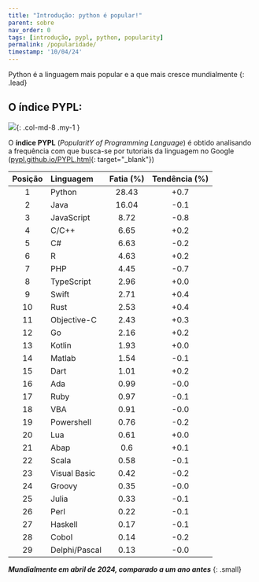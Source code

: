 ```yaml
---
title: "Introdução: python é popular!"
parent: sobre
nav_order: 0
tags: [introdução, pypl, python, popularity]
permalink: /popularidade/
timestamp: '10/04/24'
---
```


Python é a linguagem mais popular e a que mais cresce mundialmente
{: .lead}

## O índice PYPL:

![]({{site.baseurl}}/assets/images/pypl.png){: .col-md-8 .my-1 }

O **índice PYPL** (*PopularitY of Programming Language*) é obtido analisando a frequência com que busca-se por tutoriais da linguagem no Google ([pypl.github.io/PYPL.html](http://pypl.github.io/PYPL.html){: target="\_blank"})

| Posição	| Linguagem |	Fatia (%)	| Tendência (%) |
|:-------:|:--------- |:-----:|:---------:|
| 1 | Python |          28.43  | +0.7  |
| 2 | Java |          16.04  | -0.1  |
| 3 | JavaScript |          8.72  | -0.8  |
| 4 | C/C++ |          6.65  | +0.2  |
| 5 | C# |          6.63  | -0.2  |
| 6 | R |          4.63  | +0.2  |
| 7 | PHP |          4.45  | -0.7  |
| 8 | TypeScript |          2.96  | +0.0  |
| 9 | Swift |          2.71  | +0.4  |
| 10 | Rust |          2.53  | +0.4  |
| 11 | Objective-C |          2.43  | +0.3  |
| 12 | Go |          2.16  | +0.2  |
| 13 | Kotlin |          1.93  | +0.0  |
| 14 | Matlab |          1.54  | -0.1  |
| 15 | Dart |          1.01  | +0.2  |
| 16 | Ada |          0.99  | -0.0  |
| 17 | Ruby |          0.97  | -0.1  |
| 18 | VBA |          0.91  | -0.0  |
| 19 | Powershell |          0.76  | -0.2  |
| 20 | Lua |          0.61  | +0.0  |
| 21 | Abap |          0.6  | +0.1  |
| 22 | Scala |          0.58  | -0.1  |
| 23 | Visual Basic |          0.42  | -0.2  |
| 24 | Groovy |          0.35  | -0.0  |
| 25 | Julia |          0.33  | -0.1  |
| 26 | Perl |          0.22  | -0.1  |
| 27 | Haskell |          0.17  | -0.1  |
| 28 | Cobol |          0.14  | -0.2  |
| 29 | Delphi/Pascal |          0.13  | -0.0  |

***Mundialmente em abril de 2024, comparado a um ano antes***
{: .small}
